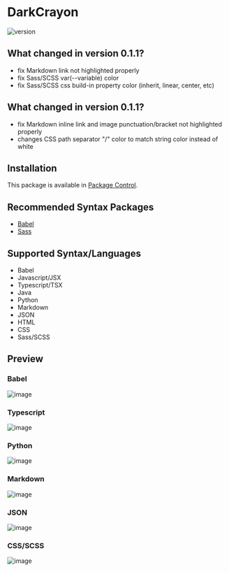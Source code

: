 # DarkCrayon

![version](https://img.shields.io/badge/version-0.1.2-green.svg)

## What changed in version 0.1.1?
- fix Markdown link not highlighted properly
- fix Sass/SCSS var(--variable) color
- fix Sass/SCSS css build-in property color (inherit, linear, center, etc)

## What changed in version 0.1.1?
- fix Markdown inline link and image punctuation/bracket not highlighted properly
- changes CSS path separator "/" color to match string color instead of white

## Installation
This package is available in [Package Control](https://packagecontrol.io/packages/Dark%20Crayon%20Color%20Scheme).

## Recommended Syntax Packages
- [Babel](https://packagecontrol.io/packages/Babel)
- [Sass](https://packagecontrol.io/packages/Sass)

## Supported Syntax/Languages
- Babel
- Javascript/JSX
- Typescript/TSX
- Java
- Python
- Markdown
- JSON
- HTML
- CSS
- Sass/SCSS

## Preview
### Babel
![image](https://user-images.githubusercontent.com/81207411/192091624-ba3d6726-3d53-4106-a8f8-e22aef7b6006.png)

### Typescript
![image](https://user-images.githubusercontent.com/81207411/192091783-81eb67cf-c11e-4ebb-8669-edfe00018b48.png)

### Python
![image](https://user-images.githubusercontent.com/81207411/192091834-f2d1790b-57a4-4c2a-8493-48617d225934.png)

### Markdown
![image](https://user-images.githubusercontent.com/81207411/192091950-129a4511-5bb6-4cc6-ab85-36a6f8551c23.png)

### JSON
![image](https://user-images.githubusercontent.com/81207411/192091916-e9a2d4c0-2842-4e9b-ac58-8c164b0e93af.png)

### CSS/SCSS
![image](https://user-images.githubusercontent.com/81207411/192091665-952513aa-1bff-4d16-9d5a-7ef8823f02d5.png)
